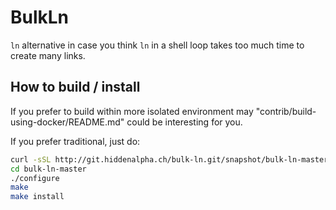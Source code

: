 
BulkLn
================

`ln` alternative in case you think `ln` in a shell loop takes too much time to
create many links.


## How to build / install

If you prefer to build within more isolated environment may
"contrib/build-using-docker/README.md" could be interesting for you.

If you prefer traditional, just do:

```sh
curl -sSL http://git.hiddenalpha.ch/bulk-ln.git/snapshot/bulk-ln-master.tar.gz | tar xz
cd bulk-ln-master
./configure
make
make install
```

